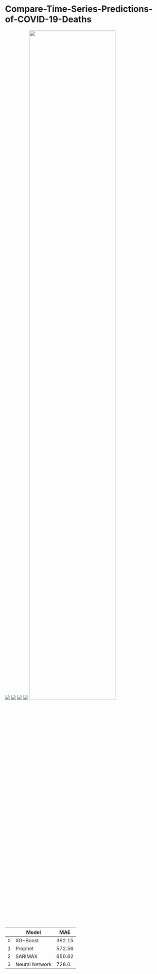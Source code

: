 # Compare-Time-Series-Predictions-of-COVID-19-Deaths

<img src = '../main/Data & Images/Cumulative Daily Death.png' />

<img src = '../main/Data & Images/Daily Death.png' />

<img src = '../main/Data & Images/sarimax_prediction.png' />

<img src = '../main/Data & Images/Prophet Prediction.png' />

<img src = '../main/Data & Images/Comparison.png' width='75%' height='75%' />

|      |Model         |MAE   |
|------|--------------|------|
|0     |XG-Boost      |392.15|
|1     |Prophet       |572.56|
|2     |SARIMAX       |650.62|
|3     |Neural Network|728.0 |

